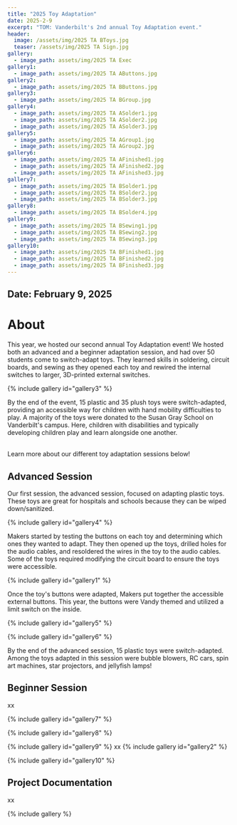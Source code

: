 ```yaml
---
title: "2025 Toy Adaptation"
date: 2025-2-9
excerpt: "TOM: Vanderbilt's 2nd annual Toy Adaptation event."
header:
  image: /assets/img/2025 TA BToys.jpg
  teaser: /assets/img/2025 TA Sign.jpg
gallery:
  - image_path: assets/img/2025 TA Exec
gallery1:
  - image_path: assets/img/2025 TA AButtons.jpg
gallery2:
  - image_path: assets/img/2025 TA BButtons.jpg
gallery3:
  - image_path: assets/img/2025 TA BGroup.jpg
gallery4:
  - image_path: assets/img/2025 TA ASolder1.jpg
  - image_path: assets/img/2025 TA ASolder2.jpg
  - image_path: assets/img/2025 TA ASolder3.jpg
gallery5:
  - image_path: assets/img/2025 TA AGroup1.jpg
  - image_path: assets/img/2025 TA AGroup2.jpg
gallery6:
  - image_path: assets/img/2025 TA AFinished1.jpg
  - image_path: assets/img/2025 TA AFinished2.jpg
  - image_path: assets/img/2025 TA AFinished3.jpg
gallery7:
  - image_path: assets/img/2025 TA BSolder1.jpg
  - image_path: assets/img/2025 TA BSolder2.jpg
  - image_path: assets/img/2025 TA BSolder3.jpg
gallery8:
  - image_path: assets/img/2025 TA BSolder4.jpg
gallery9:
  - image_path: assets/img/2025 TA BSewing1.jpg
  - image_path: assets/img/2025 TA BSewing2.jpg
  - image_path: assets/img/2025 TA BSewing3.jpg
gallery10:
  - image_path: assets/img/2025 TA BFinished1.jpg
  - image_path: assets/img/2025 TA BFinished2.jpg
  - image_path: assets/img/2025 TA BFinished3.jpg
---
```


## Date: February 9, 2025<br>

# About

This year, we hosted our second annual Toy Adaptation event! We hosted both an advanced and a beginner adaptation session, and had over 50 students come to switch-adapt toys. They learned skills in soldering, circuit boards, and sewing as they opened each toy and rewired the internal switches to larger, 3D-printed external switches.

{% include gallery id="gallery3" %}

By the end of the event, 15 plastic and 35 plush toys were switch-adapted, providing an accessible way for children with hand mobility difficulties to play. A majority of the toys were donated to the Susan Gray School on Vanderbilt's campus. Here, children with disabilities and typically developing children play and learn alongside one another.<br><br>

Learn more about our different toy adaptation sessions below!


## Advanced Session

Our first session, the advanced session, focused on adapting plastic toys. These toys are great for hospitals and schools because they can be wiped down/sanitized. 

{% include gallery id="gallery4" %}

Makers started by testing the buttons on each toy and determining which ones they wanted to adapt. They then opened up the toys, drilled holes for the audio cables, and resoldered the wires in the toy to the audio cables. Some of the toys required modifying the circuit board to ensure the toys were accessible.

{% include gallery id="gallery1" %}

Once the toy's buttons were adapted, Makers put together the accessible external buttons. This year, the buttons were Vandy themed and utilized a limit switch on the inside.

{% include gallery id="gallery5" %}

{% include gallery id="gallery6" %}

By the end of the advanced session, 15 plastic toys were switch-adapted. Among the toys adapted in this session were bubble blowers, RC cars, spin art machines, star projectors, and jellyfish lamps!


## Beginner Session

xx


{% include gallery id="gallery7" %}

{% include gallery id="gallery8" %}

{% include gallery id="gallery9" %}
xx
{% include gallery id="gallery2" %}


{% include gallery id="gallery10" %}


## Project Documentation

xx

{% include gallery %}

